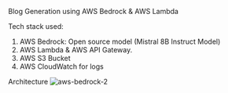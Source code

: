 Blog Generation using AWS Bedrock & AWS Lambda

Tech stack used:

1. AWS Bedrock: Open source model (Mistral 8B Instruct Model)
2. AWS Lambda & AWS API Gateway.
3. AWS S3 Bucket
4. AWS CloudWatch for logs

Architecture
![aws-bedrock-2](https://github.com/user-attachments/assets/13bc0a68-ecdb-48b0-8f54-a1b44658c4ac)
